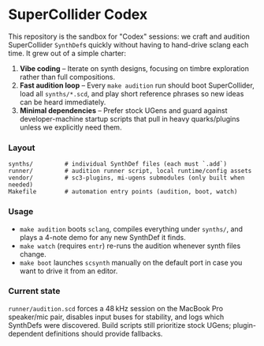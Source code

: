 # SuperCollider Codex

This repository is the sandbox for "Codex" sessions: we craft and audition SuperCollider `SynthDef`s quickly without having to hand-drive sclang each time. It grew out of a simple charter:

1. **Vibe coding** – Iterate on synth designs, focusing on timbre exploration rather than full compositions.
2. **Fast audition loop** – Every `make audition` run should boot SuperCollider, load all `synths/*.scd`, and play short reference phrases so new ideas can be heard immediately.
3. **Minimal dependencies** – Prefer stock UGens and guard against developer-machine startup scripts that pull in heavy quarks/plugins unless we explicitly need them.

### Layout

```
synths/         # individual SynthDef files (each must `.add`) 
runner/         # audition runner script, local runtime/config assets
vendor/         # sc3-plugins, mi-ugens submodules (only built when needed)
Makefile        # automation entry points (audition, boot, watch)
```

### Usage

- `make audition` boots `sclang`, compiles everything under `synths/`, and plays a 4-note demo for any new SynthDef it finds.
- `make watch` (requires `entr`) re-runs the audition whenever synth files change.
- `make boot` launches `scsynth` manually on the default port in case you want to drive it from an editor.

### Current state

`runner/audition.scd` forces a 48 kHz session on the MacBook Pro speaker/mic pair, disables input buses for stability, and logs which SynthDefs were discovered. Build scripts still prioritize stock UGens; plugin-dependent definitions should provide fallbacks.


